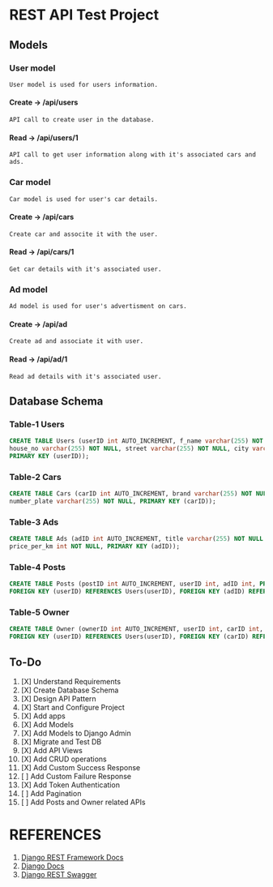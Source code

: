 # REST API Test Project

## Models

### User model
    User model is used for users information.

#### Create -> /api/users
    API call to create user in the database.

#### Read -> /api/users/1
    API call to get user information along with it's associated cars and ads.


### Car model
    Car model is used for user's car details.

#### Create -> /api/cars
    Create car and associte it with the user.

#### Read -> /api/cars/1
    Get car details with it's associated user.


### Ad model
    Ad model is used for user's advertisment on cars.

#### Create -> /api/ad
    Create ad and associate it with user.

#### Read -> /api/ad/1
    Read ad details with it's associated user.

## Database Schema

### Table-1 Users
```sql
CREATE TABLE Users (userID int AUTO_INCREMENT, f_name varchar(255) NOT NULL, l_name varchar(255) NOT NULL, age int NOT NULL,
house_no varchar(255) NOT NULL, street varchar(255) NOT NULL, city varchar(255) NOT NULL, country varchar(255) NOT NULL,
PRIMARY KEY (userID));
```

### Table-2 Cars
```sql
CREATE TABLE Cars (carID int AUTO_INCREMENT, brand varchar(255) NOT NULL , model varchar(255) NOT NULL,
number_plate varchar(255) NOT NULL, PRIMARY KEY (carID));
```

### Table-3 Ads
```sql
CREATE TABLE Ads (adID int AUTO_INCREMENT, title varchar(255) NOT NULL , description varchar(255) NOT NULL,
price_per_km int NOT NULL, PRIMARY KEY (adID));
```

### Table-4 Posts
```sql
CREATE TABLE Posts (postID int AUTO_INCREMENT, userID int, adID int, PRIMARY KEY (postID),
FOREIGN KEY (userID) REFERENCES Users(userID), FOREIGN KEY (adID) REFERENCES Ads(adID));
```

### Table-5 Owner
```sql
CREATE TABLE Owner (ownerID int AUTO_INCREMENT, userID int, carID int, PRIMARY KEY (ownerID),
FOREIGN KEY (userID) REFERENCES Users(userID), FOREIGN KEY (carID) REFERENCES Cars(carID));
```


## To-Do

1. [X] Understand Requirements
2. [X] Create Database Schema
3. [X] Design API Pattern
4. [X] Start and Configure Project
5. [X] Add apps
6. [X] Add Models
7. [X] Add Models to Django Admin
8. [X] Migrate and Test DB
9. [X] Add API Views
10. [X] Add CRUD operations
11. [X] Add Custom Success Response
12. [ ] Add Custom Failure Response
13. [X] Add Token Authentication
14. [ ] Add Pagination
15. [ ] Add Posts and Owner related APIs


# REFERENCES
1. [Django REST Framework Docs](https://www.django-rest-framework.org/)
2. [Django Docs](https://docs.djangoproject.com/en/4.1/)
3. [Django REST Swagger](https://django-rest-swagger.readthedocs.io/en/latest/)
